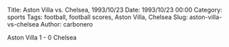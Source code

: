 Title: Aston Villa vs. Chelsea, 1993/10/23
Date: 1993/10/23 00:00
Category: sports
Tags: football, football scores, Aston Villa, Chelsea
Slug: aston-villa-vs-chelsea
Author: carbonero


Aston Villa 1 - 0 Chelsea
